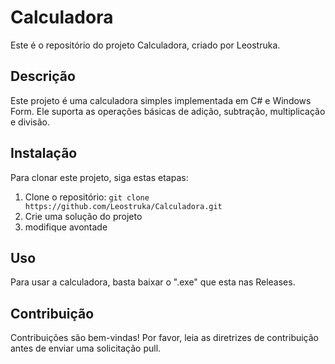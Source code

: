 # Calculadora

Este é o repositório do projeto Calculadora, criado por Leostruka.

## Descrição

Este projeto é uma calculadora simples implementada em C# e Windows Form. Ele suporta as operações básicas de adição, subtração, multiplicação e divisão.

## Instalação

Para clonar este projeto, siga estas etapas:

1. Clone o repositório: `git clone https://github.com/Leostruka/Calculadora.git`
2. Crie uma solução do projeto
3. modifique avontade

## Uso

Para usar a calculadora, basta baixar o ".exe" que esta nas Releases.
## Contribuição

Contribuições são bem-vindas! Por favor, leia as diretrizes de contribuição antes de enviar uma solicitação pull.
